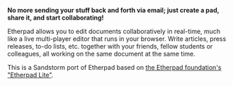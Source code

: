 **No more sending your stuff back and forth via email; just create a pad, share it, and start collaborating!**

Etherpad allows you to edit documents collaboratively in real-time, much like a live multi-player editor that runs in your browser. Write articles, press releases, to-do lists, etc. together with your friends, fellow students or colleagues, all working on the same document at the same time.

This is a Sandstorm port of Etherpad based on [the Etherpad foundation's "Etherpad Lite"](http://etherpad.org).